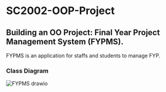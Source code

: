 # SC2002-OOP-Project
## Building an OO Project: Final Year Project Management System (FYPMS).

FYPMS is an application for staffs and students to manage FYP. 
### Class Diagram
![FYPMS drawio](https://github.com/rachellimjh/SC2002-OOP-Project/assets/124867196/fec06bb1-418b-4484-ab3e-b5846b7ee67d)
